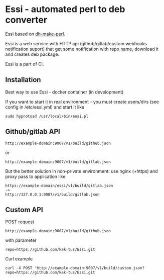 # Essi - automated perl to deb converter

Essi based on [dh-make-perl](https://metacpan.org/pod/DhMakePerl).

Essi is a web service with HTTP api (github/gitlab/custom webhooks notification suport) that get some notification with repo name, download it and creates deb package.

Essi is a part of CI.

## Installation

Best way to use Essi - docker container (in development)

If you want to start it in real environment - you must create users/dirs (see config in /etc/essi.yml) and start it like

```
sudo hypnotoad /usr/local/bin/essi.pl
```

## Github/gitlab API


```
http://example-domain:9007/v1/build/github.json
```

or

```
http://example-domain:9007/v1/build/gitlab.json
```

But the better solution in non-private environment: use nginx (+https) and proxy pass to application like

```
https://example-domain/essi/v1/build/gitlab.json
->
http://127.0.0.1:9007/v1/build/gitlab.json
```

## Custom API

POST request

```
http://example-domain:9007/v1/build/github.json
```

with parameter

```
repo=https://github.com/kak-tus/Essi.git
```

Curl example

```
curl -X POST 'http://example-domain:9007/v1/build/custom.json?repo=https://github.com/kak-tus/Essi.git
```
